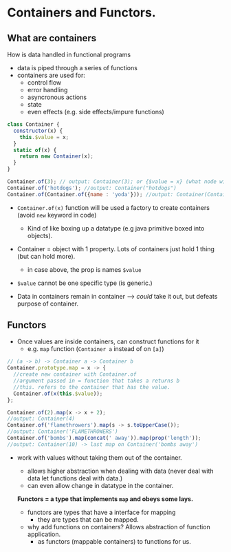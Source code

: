 # Containers and Functors.

## What are containers

How is data handled in functional programs
- data is piped through a series of functions
- containers are used for:
  - control flow
  - error handling
  - asyncronous actions
  - state
  - even effects (e.g. side effects/impure functions)

```js
class Container {
  constructor(x) {
    this.$value = x;
  }
  static of(x) {
    return new Container(x);
  }
}

Container.of(3); // output: Container(3); or {$value = x} (what node will output)
Container.of('hotdogs'); //output: Container("hotdogs")
Container.of(Container.of({name : 'yoda'})); //output: Container(Container({name : "yoda"}))
```
- `Container.of(x)` function will be used a factory to create containers (avoid `new` keyword in code)
  - Kind of like boxing up a datatype (e.g java primitive boxed into objects).

- Container = object with 1 property. Lots of containers just hold 1 thing (but can hold more).
  - in case above, the prop is names `$value`

- `$value` cannot be one specific type (is generic.)

- Data in containers remain in container --> *could* take it out, but defeats purpose of container.

## Functors

- Once values are inside containers, can construct functions for it
  - e.g. `map` function (`Container a` instead of on `[a]`)
```js
// (a -> b) -> Container a -> Container b
Container.prototype.map = x -> {
  //create new container with Container.of
  //argument passed in = function that takes a returns b
  //this. refers to the container that has the value.
  Container.of(x(this.$value));
};

Container.of(2).map(x -> x + 2);
//output: Container(4)
Container.of('flamethrowers').map(s -> s.toUpperCase());
//output: Container('FLAMETHROWERS')
Container.of('bombs').map(concat(' away')).map(prop('length'));
//output: Container(10) -> last map on Container('bombs away')
```
- work with values without taking them out of the container.
  - allows higher abstraction when dealing with data (never deal with data let functions deal with data.)
  - can even allow change in datatype in the container.

  **Functors = a type that implements `map` and obeys some lays.**
  - functors are types that have a interface for mapping
    - they are types that can be mapped.
  - why add functions on containers? Allows abstraction of function application.
    - as functors (mappable containers) to functions for us.
